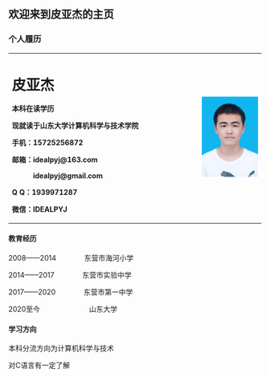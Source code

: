 ## 欢迎来到皮亚杰的主页
### 个人履历  
<table border="0">
  <tr>
    <td width="75%">
      <h1>皮亚杰</h1>
      <p><b>本科在读学历</b></p>
      <p><b>现就读于山东大学计算机科学与技术学院</b></p>
      <p><b>手机：15725256872</b></p>
      <p><b>邮箱：idealpyj@163.com</b></p>
      <p><b>　　　idealpyj@gmail.com</b></p>
      <p><b>Q Q：1939971287</b></p>
      <p><b>微信：IDEALPYJ</b></p>
    </td>
    <td width="25%">
      <img src="/ID photo.jpg" width="100%">
    </td>
  </tr>
</table>

#### 教育经历
2008——2014　　　　东营市海河小学  

2014——2017　　　　东营市实验中学  

2017——2020　　　　东营市第一中学  

2020至今　　　　　　　山东大学  
#### 学习方向
本科分流方向为计算机科学与技术  

对C语言有一定了解
